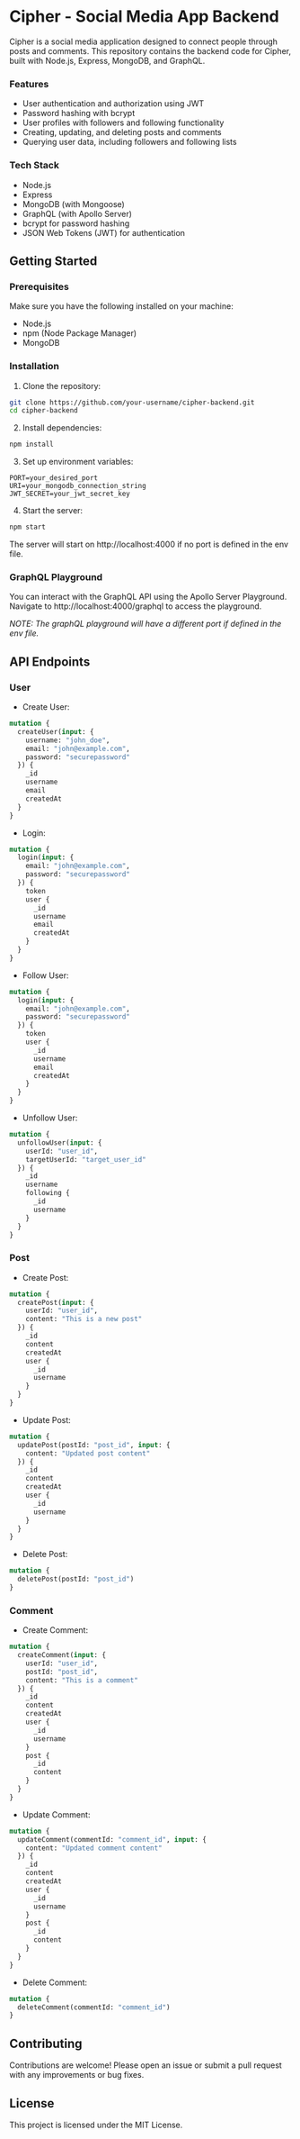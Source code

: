 # Cipher - Social Media App Backend

Cipher is a social media application designed to connect people through posts and comments. This repository contains the backend code for Cipher, built with Node.js, Express, MongoDB, and GraphQL.

### Features
- User authentication and authorization using JWT
- Password hashing with bcrypt
- User profiles with followers and following functionality
- Creating, updating, and deleting posts and comments
- Querying user data, including followers and following lists

### Tech Stack
- Node.js
- Express
- MongoDB (with Mongoose)
- GraphQL (with Apollo Server)
- bcrypt for password hashing
- JSON Web Tokens (JWT) for authentication

## Getting Started

### Prerequisites
Make sure you have the following installed on your machine:

- Node.js
- npm (Node Package Manager)
- MongoDB

### Installation
1. Clone the repository:
```bash
git clone https://github.com/your-username/cipher-backend.git
cd cipher-backend
```
2. Install dependencies:
```bash
npm install
```
3. Set up environment variables:
```env
PORT=your_desired_port
URI=your_mongodb_connection_string
JWT_SECRET=your_jwt_secret_key
```
4. Start the server:
```bash
npm start
```

The server will start on http://localhost:4000 if no port is defined in the env file. 

### GraphQL Playground
You can interact with the GraphQL API using the Apollo Server Playground. Navigate to http://localhost:4000/graphql to access the playground.

*NOTE: The graphQL playground will have a different port if defined in the env file.*

## API Endpoints

### User

- Create User:
```graphql
mutation {
  createUser(input: {
    username: "john_doe",
    email: "john@example.com",
    password: "securepassword"
  }) {
    _id
    username
    email
    createdAt
  }
}
```

- Login:
```graphql
mutation {
  login(input: {
    email: "john@example.com",
    password: "securepassword"
  }) {
    token
    user {
      _id
      username
      email
      createdAt
    }
  }
}
```

- Follow User:
```graphql
mutation {
  login(input: {
    email: "john@example.com",
    password: "securepassword"
  }) {
    token
    user {
      _id
      username
      email
      createdAt
    }
  }
}
```

- Unfollow User:
```graphql
mutation {
  unfollowUser(input: {
    userId: "user_id",
    targetUserId: "target_user_id"
  }) {
    _id
    username
    following {
      _id
      username
    }
  }
}
```

### Post
- Create Post:
```graphql
mutation {
  createPost(input: {
    userId: "user_id",
    content: "This is a new post"
  }) {
    _id
    content
    createdAt
    user {
      _id
      username
    }
  }
}
```

- Update Post:
```graphql
mutation {
  updatePost(postId: "post_id", input: {
    content: "Updated post content"
  }) {
    _id
    content
    createdAt
    user {
      _id
      username
    }
  }
}
```

- Delete Post:
```graphql
mutation {
  deletePost(postId: "post_id")
}
```

### Comment
- Create Comment:
```graphql
mutation {
  createComment(input: {
    userId: "user_id",
    postId: "post_id",
    content: "This is a comment"
  }) {
    _id
    content
    createdAt
    user {
      _id
      username
    }
    post {
      _id
      content
    }
  }
}
```

- Update Comment:
```graphql
mutation {
  updateComment(commentId: "comment_id", input: {
    content: "Updated comment content"
  }) {
    _id
    content
    createdAt
    user {
      _id
      username
    }
    post {
      _id
      content
    }
  }
}
```

- Delete Comment:
```graphql
mutation {
  deleteComment(commentId: "comment_id")
}
```

## Contributing
Contributions are welcome! Please open an issue or submit a pull request with any improvements or bug fixes.

## License
This project is licensed under the MIT License.
